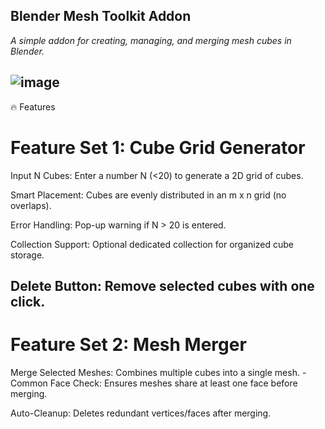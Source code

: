 ## Blender Mesh Toolkit Addon

_A simple addon for creating, managing, and merging mesh cubes in Blender._

![image](https://github.com/user-attachments/assets/412127f5-59cd-408b-afc8-1f5477afd44d)
---
🔥 Features
# Feature Set 1: Cube Grid Generator
Input N Cubes: Enter a number N (<20) to generate a 2D grid of cubes.

Smart Placement: Cubes are evenly distributed in an m x n grid (no overlaps).

Error Handling: Pop-up warning if N > 20 is entered.

Collection Support: Optional dedicated collection for organized cube storage.

Delete Button: Remove selected cubes with one click.
---
# Feature Set 2: Mesh Merger
Merge Selected Meshes: Combines multiple cubes into a single mesh.
                      - Common Face Check: Ensures meshes share at least one face before merging.

Auto-Cleanup: Deletes redundant vertices/faces after merging.
